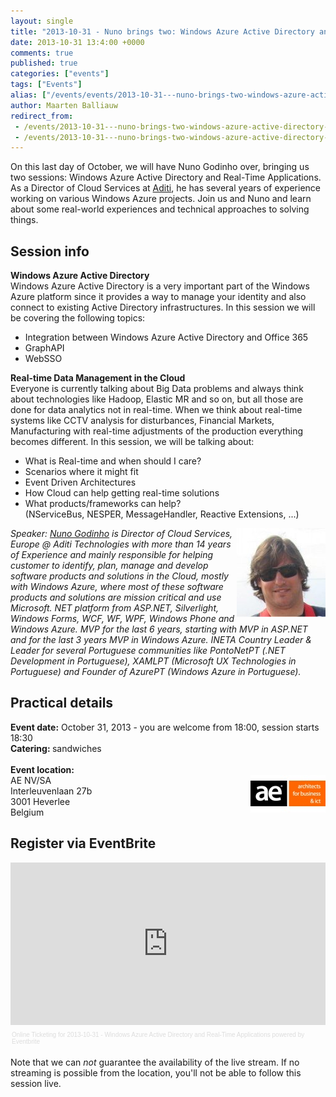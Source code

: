 ```yaml
---
layout: single
title: "2013-10-31 - Nuno brings two: Windows Azure Active Directory and Real-Time Applications"
date: 2013-10-31 13:4:00 +0000
comments: true
published: true
categories: ["events"]
tags: ["Events"]
alias: ["/events/events/2013-10-31---nuno-brings-two-windows-azure-active-directory-and-real-time-applications"]
author: Maarten Balliauw
redirect_from:
 - /events/2013-10-31---nuno-brings-two-windows-azure-active-directory-and-real-time-applications.html
 - /events/2013-10-31---nuno-brings-two-windows-azure-active-directory-and-real-time-applications.html
---
```


<p>On this last day of October, we will have Nuno Godinho over, bringing us two sessions:&nbsp;Windows Azure Active Directory and Real-Time Applications. As a Director of Cloud Services at <a href="http://www.aditi.com">Aditi</a>, he has several years of experience working on various Windows Azure projects. Join us and Nuno and learn about some real-world experiences and technical approaches to solving things.</p>
<h2>Session info</h2>
<p><strong>Windows Azure Active Directory</strong><br>Windows Azure Active Directory is a very important part of the Windows Azure platform since it provides a way to manage your identity and also connect to existing Active Directory infrastructures. In this session we will be covering the following topics:</p>
<ul>
<li>Integration between Windows Azure Active Directory and Office 365</li>
<li>GraphAPI</li>
<li>WebSSO</li>
</ul>
<p><strong>Real-time Data Management in the Cloud</strong><br>Everyone is currently talking about Big Data problems and always think about technologies like Hadoop, Elastic MR and so on, but all those are done for data analytics not in real-time. When we think about real-time systems like CCTV analysis for disturbances, Financial Markets, Manufacturing with real-time adjustments of the production everything becomes different. In this session, we will be talking about:</p>
<ul>
<li>What is Real-time and when should I care?</li>
<li>Scenarios where it might fit</li>
<li>Event Driven Architectures</li>
<li>How Cloud can help getting real-time solutions</li>
<li>What products/frameworks can help? (NServiceBus,&nbsp;NESPER,&nbsp;MessageHandler,&nbsp;Reactive Extensions, ...)</li>
</ul>
<p><em><img width="142" height="142" align="right" alt="" src="/assets/media/speakers/nuno-godinho.jpg">Speaker:&nbsp;<a href="http://twitter.com/nunogodinho">Nuno Godinho</a>&nbsp;is Director of Cloud Services, Europe @ Aditi Technologies with more than 14 years of Experience and mainly responsible for helping customer to identify, plan, manage and develop software products and solutions in the Cloud, mostly with Windows Azure, where most of these software products and solutions are mission critical and use Microsoft. NET platform from ASP.NET, Silverlight, Windows Forms, WCF, WF, WPF, Windows Phone and Windows Azure. MVP for the last 6 years, starting with MVP in ASP.NET and for the last 3 years MVP in Windows Azure. INETA Country Leader &amp; Leader for several Portuguese communities like PontoNetPT (.NET Development in Portuguese), XAMLPT (Microsoft UX Technologies in Portuguese) and Founder of AzurePT (Windows Azure in Portuguese).</em></p>
<h2>Practical details</h2>
<p><strong>Event date:</strong> October 31, 2013 - you are welcome from 18:00, session starts 18:30<br><strong>Catering:&nbsp;</strong>sandwiches<br><br><strong>Event location:<br></strong><img width="120" height="60" align="right" alt="" src="/assets/media/sponsors/logo-ae.jpg">AE NV/SA<br>Interleuvenlaan 27b<br>3001 Heverlee<br>Belgium</p>
<h2>Register via EventBrite</h2>
<div style="width: 100%; text-align: left;"><iframe width="100%" height="260" src="http://www.eventbrite.com/tickets-external?eid=7994723433&amp;ref=etckt&amp;v=2" frameborder="0" marginwidth="5" marginheight="5" scrolling="auto" vspace="0" hspace="0" allowtransparency="true"></iframe>
<div style="font-family: Helvetica, Arial; font-size: 10px; padding: 5px 0 5px; margin: 2px; width: 100%; text-align: left;"><a style="color: #ddd; text-decoration: none;" href="http://www.eventbrite.com/r/etckt" target="_blank">Online Ticketing</a><span style="color: #ddd;"> for </span><a style="color: #ddd; text-decoration: none;" href="https://www.eventbrite.com/event/7994723433?ref=etckt" target="_blank">2013-10-31 - Windows Azure Active Directory and Real-Time Applications</a> <span style="color: #ddd;">powered by</span> <a style="color: #ddd; text-decoration: none;" href="http://www.eventbrite.com?ref=etckt" target="_blank">Eventbrite</a></div>
</div>
<p>Note that&nbsp;we can <em>not</em> guarantee the availability of the live stream. If no streaming is possible from the location, you'll not be able to follow this session live.</p>







